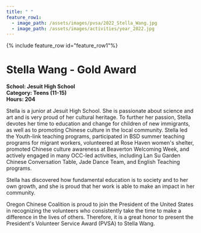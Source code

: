 ```yaml
---
title: " "
feature_row1:
  - image_path: /assets/images/pvsa/2022_Stella_Wang.jpg
  - image_path: /assets/images/activities/year_2022.jpg
---
```


{% include feature_row id="feature_row1"%}

# Stella Wang - Gold Award

**School: Jesuit High School**  
**Category: Teens (11-15)**  
**Hours: 204**  

Stella is a junior at Jesuit High School. She is passionate about science and art and is very proud of her cultural heritage. To further her passion, Stella devotes her time to education and change for children of new immigrants, as well as to promoting Chinese culture in the local community. Stella led the Youth-link teaching programs, participated in BSD summer teaching programs for migrant workers, volunteered at Rose Haven women's shelter, promoted Chinese culture awareness at Beaverton Welcoming Week, and actively engaged in many OCC-led activities, including Lan Su Garden Chinese Conversation Table, Jade Dance Team, and English Teaching programs.  

Stella has discovered how fundamental education is to society and to her own growth, and she is proud that her work is able to make an impact in her community.

Oregon Chinese Coalition is proud to join the President of the United States in recognizing the volunteers who consistently take the time to make a difference in the lives of others. Therefore, it is a great honor to present the President's Volunteer Service Award (PVSA) to Stella Wang.
